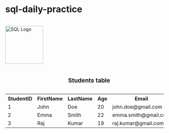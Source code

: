 # sql-daily-practice
<br>

<div align="left">
  <img src="https://img.icons8.com/color/96/000000/sql.png" alt="SQL Logo" width="120"/>
</div>

<body>
    <table>
        <caption><h3>Students table</h3></caption>
        <tr>
            <th>StudentID</th>
            <th>FirstName</th>
            <th>LastName</th>
            <th>Age</th>
            <th>Email</th>
        </tr>
        <tr>
            <td>1</td>
            <td>John</td>
            <td>Doe</td>
            <td>20</td>
            <td>john.doe@gmail.com</td>
        </tr>
        <tr>
            <td>2</td>
            <td>Emma</td>
            <td>Smith</td>
            <td>22</td>
            <td>emma.smith@gmail.com</td>
        </tr>
        <tr>
            <td>3</td>
            <td>Raj</td>
            <td>Kumar</td>
            <td>19</td>
            <td>raj.kumar@gmail.com</td>
        </tr>
    </table>
</body>


